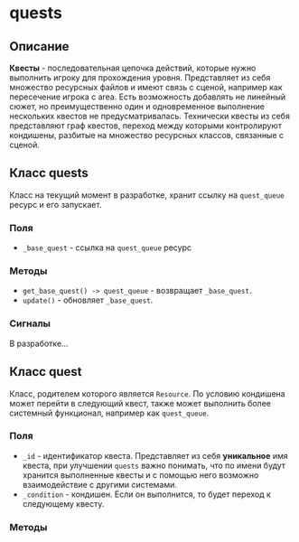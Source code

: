 # quests

## Описание
**Квесты** - последовательная цепочка действий, которые нужно выполнить игроку для прохождения уровня. Представляет из себя множество ресурсных файлов
и имеют связь с сценой, например как пересечение игрока с area. Есть возможность добавлять не линейный сюжет, но преимущественно один и одновременное
выполнение нескольких квестов не предусматривалась. Технически квесты из себя представляют граф квестов, переход между которыми контролируют кондишены, разбитые
на множество ресурсных классов, связанные с сценой.

## Класс quests
Класс на текущий момент в разработке, хранит ссылку на `quest_queue` ресурс и его запускает.
### Поля
- `_base_quest` - ссылка на `quest_queue` ресурс
### Методы
- `get_base_quest() -> quest_queue` - возвращает `_base_quest`.
- `update()` - обновляет `_base_quest`.
### Сигналы
В разработке...

## Класс quest
Класс, родителем которого является `Resource`. По условию кондишена может перейти в следующий квест, также может выполнить более системный функционал, 
например как `quest_queue`.
### Поля
- `_id` - идентификатор квеста. Представляет из себя **уникальное** имя квеста, при улучшении `quests` важно понимать, что по имени будут хранится выполненные квесты и с помощью него возможно взаимодействие с другими системами.
- `_condition` - кондишен. Если он выполнится, то будет переход к следующему квесту.
### Методы
